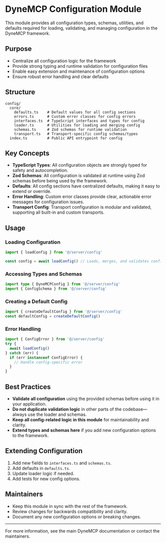 # DyneMCP Configuration Module

This module provides all configuration types, schemas, utilities, and defaults required for loading, validating, and managing configuration in the DyneMCP framework.

## Purpose

- Centralize all configuration logic for the framework
- Provide strong typing and runtime validation for configuration files
- Enable easy extension and maintenance of configuration options
- Ensure robust error handling and clear defaults

## Structure

```
config/
  core/
    defaults.ts    # Default values for all config sections
    errors.ts      # Custom error classes for config errors
    interfaces.ts  # TypeScript interfaces and types for config
    loader.ts      # Utilities for loading and merging config
    schemas.ts     # Zod schemas for runtime validation
    transport.ts   # Transport-specific config schemas/types
  index.ts         # Public API entrypoint for config
```

## Key Concepts

- **TypeScript Types**: All configuration objects are strongly typed for safety and autocompletion.
- **Zod Schemas**: All configuration is validated at runtime using Zod schemas before being used by the framework.
- **Defaults**: All config sections have centralized defaults, making it easy to extend or override.
- **Error Handling**: Custom error classes provide clear, actionable error messages for configuration issues.
- **Transport Config**: Transport configuration is modular and validated, supporting all built-in and custom transports.

## Usage

### Loading Configuration

```ts
import { loadConfig } from '@/server/config'

const config = await loadConfig() // Loads, merges, and validates config
```

### Accessing Types and Schemas

```ts
import type { DyneMCPConfig } from '@/server/config'
import { ConfigSchema } from '@/server/config'
```

### Creating a Default Config

```ts
import { createDefaultConfig } from '@/server/config'
const defaultConfig = createDefaultConfig()
```

### Error Handling

```ts
import { ConfigError } from '@/server/config'
try {
  await loadConfig()
} catch (err) {
  if (err instanceof ConfigError) {
    // Handle config-specific error
  }
}
```

## Best Practices

- **Validate all configuration** using the provided schemas before using it in your application.
- **Do not duplicate validation logic** in other parts of the codebase—always use the loader and schemas.
- **Keep all config-related logic in this module** for maintainability and clarity.
- **Extend types and schemas here** if you add new configuration options to the framework.

## Extending Configuration

1. Add new fields to `interfaces.ts` and `schemas.ts`.
2. Add defaults in `defaults.ts`.
3. Update loader logic if needed.
4. Add tests for new config options.

## Maintainers

- Keep this module in sync with the rest of the framework.
- Review changes for backwards compatibility and clarity.
- Document any new configuration options or breaking changes.

---

For more information, see the main DyneMCP documentation or contact the maintainers.
